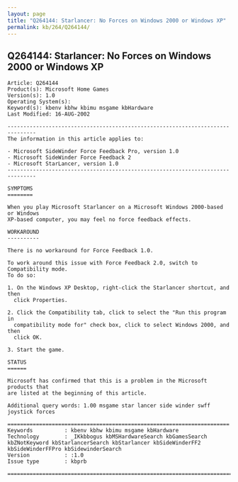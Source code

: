 ```yaml
---
layout: page
title: "Q264144: Starlancer: No Forces on Windows 2000 or Windows XP"
permalink: kb/264/Q264144/
---
```


## Q264144: Starlancer: No Forces on Windows 2000 or Windows XP

	Article: Q264144
	Product(s): Microsoft Home Games
	Version(s): 1.0
	Operating System(s): 
	Keyword(s): kbenv kbhw kbimu msgame kbHardware
	Last Modified: 16-AUG-2002
	
	-------------------------------------------------------------------------------
	The information in this article applies to:
	
	- Microsoft SideWinder Force Feedback Pro, version 1.0 
	- Microsoft SideWinder Force Feedback 2 
	- Microsoft StarLancer, version 1.0 
	-------------------------------------------------------------------------------
	
	SYMPTOMS
	========
	
	When you play Microsoft Starlancer on a Microsoft Windows 2000-based or Windows
	XP-based computer, you may feel no force feedback effects.
	
	WORKAROUND
	----------
	
	There is no workaround for Force Feedback 1.0.
	
	To work around this issue with Force Feedback 2.0, switch to Compatibility mode.
	To do so:
	
	1. On the Windows XP Desktop, right-click the Starlancer shortcut, and then
	  click Properties.
	
	2. Click the Compatibility tab, click to select the "Run this program in
	  compatibility mode for" check box, click to select Windows 2000, and then
	  click OK.
	
	3. Start the game.
	
	STATUS
	======
	
	Microsoft has confirmed that this is a problem in the Microsoft products that
	are listed at the beginning of this article.
	
	Additional query words: 1.00 msgame star lancer side winder swff joystick forces
	
	======================================================================
	Keywords          : kbenv kbhw kbimu msgame kbHardware 
	Technology        : _IKkbbogus kbMSHardwareSearch kbGamesSearch kbZNotKeyword kbStarlancerSearch kbStarlancer kbSideWinderFF2 kbSideWinderFFPro kbSidewinderSearch
	Version           : :1.0
	Issue type        : kbprb
	
	=============================================================================
	
